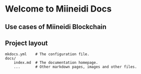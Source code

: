 # Welcome to Miineidi Docs



## Use cases of Miineidi Blockchain



## Project layout

    mkdocs.yml    # The configuration file.
    docs/
        index.md  # The documentation homepage.
        ...       # Other markdown pages, images and other files.
